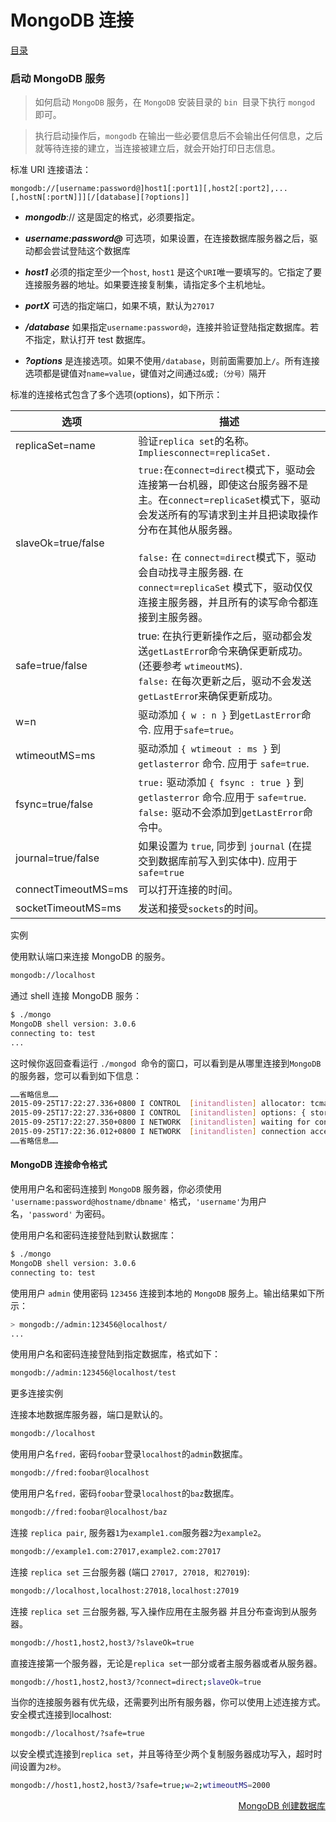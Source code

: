# 						MongoDB 连接

[目录](README.md)

### 启动 MongoDB 服务

> 如何启动 `MongoDB` 服务，在 `MongoDB` 安装目录的 `bin `目录下执行 `mongod` 即可。

> 执行启动操作后，`mongodb` 在输出一些必要信息后不会输出任何信息，之后就等待连接的建立，当连接被建立后，就会开始打印日志信息。

标准 URI 连接语法：

```
mongodb://[username:password@]host1[:port1][,host2[:port2],...[,hostN[:portN]]][/[database][?options]]
```
* ***mongodb***:// 这是固定的格式，必须要指定。

* ***username:password@*** 可选项，如果设置，在连接数据库服务器之后，驱动都会尝试登陆这个数据库

* ***host1*** 必须的指定至少一个`host`, `host1` 是这个`URI`唯一要填写的。它指定了要连接服务器的地址。如果要连接复制集，请指定多个主机地址。

* ***portX*** 可选的指定端口，如果不填，默认为`27017`

* ***/database*** 如果指定`username:password@`，连接并验证登陆指定数据库。若不指定，默认打开 test 数据库。

* ***?options*** 是连接选项。如果不使用`/database`，则前面需要加上`/`。所有连接选项都是键值对`name=value`，键值对之间通过`&`或`;（分号）`隔开

标准的连接格式包含了多个选项(options)，如下所示：

|选项 				|描述
|-------------------|---------------------------------------------------
|replicaSet=name 	| 验证`replica set`的名称。 `Impliesconnect=replicaSet.`
|slaveOk=true/false | `true:`在`connect=direct`模式下，驱动会连接第一台机器，即使这台服务器不是主。在`connect=replicaSet`模式下，驱动会发送所有的写请求到主并且把读取操作分布在其他从服务器。 <br /><br /> `false:` 在 `connect=direct`模式下，驱动会自动找寻主服务器. 在`connect=replicaSet` 模式下，驱动仅仅连接主服务器，并且所有的读写命令都连接到主服务器。
|safe=true/false 	|true: 在执行更新操作之后，驱动都会发送`getLastErro`r命令来确保更新成功。(还要参考 `wtimeoutMS`). <br /> `false:` 在每次更新之后，驱动不会发送`getLastErro`r来确保更新成功。
|w=n 			|驱动添加 `{ w : n }` 到`getLastError`命令. 应用于`safe=true`。
|wtimeoutMS=ms 	|驱动添加 `{ wtimeout : ms }` 到 `getlasterror` 命令. 应用于 `safe=true`.
|fsync=true/false | `true:` 驱动添加 `{ fsync : true }` 到 `getlasterror` 命令.应用于 `safe=true`. <br /> `false:` 驱动不会添加到`getLastError`命令中。
|journal=true/false 	|如果设置为 `true`, 同步到 `journal` (在提交到数据库前写入到实体中). 应用于 `safe=true`
|connectTimeoutMS=ms 	|可以打开连接的时间。
|socketTimeoutMS=ms 	|发送和接受`sockets`的时间。

实例

使用默认端口来连接 MongoDB 的服务。
```sh
mongodb://localhost
```
通过 shell 连接 MongoDB 服务：
```sh
$ ./mongo
MongoDB shell version: 3.0.6
connecting to: test
...
```
这时候你返回查看运行 `./mongod `命令的窗口，可以看到是从哪里连接到`MongoDB`的服务器，您可以看到如下信息：
```sh
……省略信息……
2015-09-25T17:22:27.336+0800 I CONTROL  [initandlisten] allocator: tcmalloc
2015-09-25T17:22:27.336+0800 I CONTROL  [initandlisten] options: { storage: { dbPath: "/data/db" } }
2015-09-25T17:22:27.350+0800 I NETWORK  [initandlisten] waiting for connections on port 27017
2015-09-25T17:22:36.012+0800 I NETWORK  [initandlisten] connection accepted from 127.0.0.1:37310 #1 (1 connection now open)  # 该行表明一个来自本机的连接
……省略信息……
```

#### MongoDB 连接命令格式

使用用户名和密码连接到 `MongoDB` 服务器，你必须使用 `'username:password@hostname/dbname'` 格式，`'username'`为用户名，`'password'` 为密码。

使用用户名和密码连接登陆到默认数据库：
```sh
$ ./mongo
MongoDB shell version: 3.0.6
connecting to: test
```
使用用户 `admin` 使用密码 `123456` 连接到本地的 `MongoDB` 服务上。输出结果如下所示：
```sh
> mongodb://admin:123456@localhost/
...
```
使用用户名和密码连接登陆到指定数据库，格式如下：
```sh
mongodb://admin:123456@localhost/test
```
更多连接实例

连接本地数据库服务器，端口是默认的。
```sh
mongodb://localhost
```
使用用户名`fred，`密码`foobar`登录`localhost`的`admin`数据库。
```sh
mongodb://fred:foobar@localhost
```
使用用户名`fred，`密码`foobar`登录`localhost`的`baz`数据库。
```sh
mongodb://fred:foobar@localhost/baz
```
连接 `replica pair`, 服务器`1`为`example1.com`服务器`2`为`example2`。
```sh
mongodb://example1.com:27017,example2.com:27017
```
连接 `replica set` 三台服务器 (端口 `27017, 27018, 和27019`):
```sh
mongodb://localhost,localhost:27018,localhost:27019
```
连接 `replica set` 三台服务器, 写入操作应用在主服务器 并且分布查询到从服务器。
```sh
mongodb://host1,host2,host3/?slaveOk=true
```
直接连接第一个服务器，无论是`replica set`一部分或者主服务器或者从服务器。
```sh
mongodb://host1,host2,host3/?connect=direct;slaveOk=true
```
当你的连接服务器有优先级，还需要列出所有服务器，你可以使用上述连接方式。
安全模式连接到localhost:
```sh
mongodb://localhost/?safe=true
```

以安全模式连接到`replica set`，并且等待至少两个复制服务器成功写入，超时时间设置为`2秒`。
```sh
mongodb://host1,host2,host3/?safe=true;w=2;wtimeoutMS=2000
```

<a href="create-database.md" style="float: right;">MongoDB 创建数据库</a>